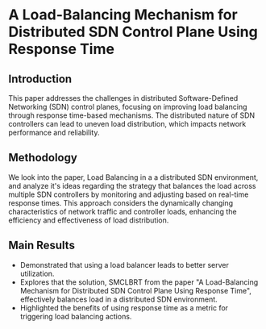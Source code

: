 # A Load-Balancing Mechanism for Distributed SDN Control Plane Using Response Time

## Introduction
This paper addresses the challenges in distributed Software-Defined Networking (SDN) control planes, focusing on improving load balancing through response time-based mechanisms. The distributed nature of SDN controllers can lead to uneven load distribution, which impacts network performance and reliability.

## Methodology
We look into the paper, Load Balancing in a a distributed SDN environment, and analyze it's ideas regarding the strategy that balances the load across multiple SDN controllers by monitoring and adjusting based on real-time response times. This approach considers the dynamically changing characteristics of network traffic and controller loads, enhancing the efficiency and effectiveness of load distribution.

## Main Results
- Demonstrated that using a load balancer leads to better server utilization. 
- Explores that the solution, SMCLBRT from the paper "A Load-Balancing Mechanism for Distributed SDN Control Plane Using Response Time", effectively balances load in a distributed SDN environment.
- Highlighted the benefits of using response time as a metric for triggering load balancing actions.
